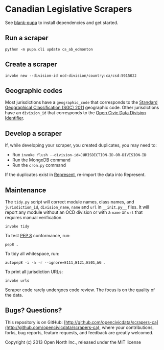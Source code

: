 # Canadian Legislative Scrapers

See [blank-pupa](https://github.com/opennorth/blank-pupa) to install dependencies and get started.

## Run a scraper

    python -m pupa.cli update ca_ab_edmonton

## Create a scraper

    invoke new --division-id ocd-division/country:ca/csd:5915022

## Geographic codes

Most jurisdictions have a `geographic_code` that corresponds to the [Standard Geographical Classification (SGC) 2011](http://www.statcan.gc.ca/subjects-sujets/standard-norme/sgc-cgt/2011/sgc-cgt-intro-eng.htm) geographic code. Other jurisdictions have an `division_id` that corresponds to the [Open Civic Data Division Identifier](https://github.com/opencivicdata/ocd-division-ids).

## Develop a scraper

If, while developing your scraper, you created duplicates, you may need to:

* Run `invoke flush --division-id=JURISDICTION-ID-OR-DIVISION-ID`
* Run the MongoDB command
* Run the `cron.py` command

If the duplicates exist in [Represent](http://represent.opennorth.ca/), re-import the data into Represent.

## Maintenance

The `tidy.py` script will correct module names, class names, and `jurisdiction_id`, `division_name`, `name` and `url` in `__init.py__` files. It will report any module without an OCD division or with a `name` or `url` that requires manual verification.

    invoke tidy

To test [PEP 8](http://www.python.org/dev/peps/pep-0008/) conformance, run:

    pep8 .

To tidy all whitespace, run:

    autopep8 -i -a -r --ignore=E111,E121,E501,W6 .

To print all jurisdiction URLs:

    invoke urls

Scraper code rarely undergoes code review. The focus is on the quality of the data.

## Bugs? Questions?

This repository is on GitHub: [http://github.com/opencivicdata/scrapers-ca](http://github.com/opencivicdata/scrapers-ca), where your contributions, forks, bug reports, feature requests, and feedback are greatly welcomed.

Copyright (c) 2013 Open North Inc., released under the MIT license
